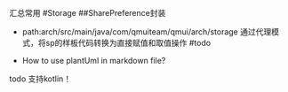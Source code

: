 汇总常用
#Storage
##SharePreference封装
* path:arch/src/main/java/com/qmuiteam/qmui/arch/storage
通过代理模式，将sp的样板代码转换为直接赋值和取值操作
#todo

* How to use plantUml in markdown file?


todo
支持kotlin！